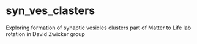 # syn_ves_clasters
Exploring formation of synaptic vesicles clusters
part of Matter to Life lab rotation in David Zwicker group
